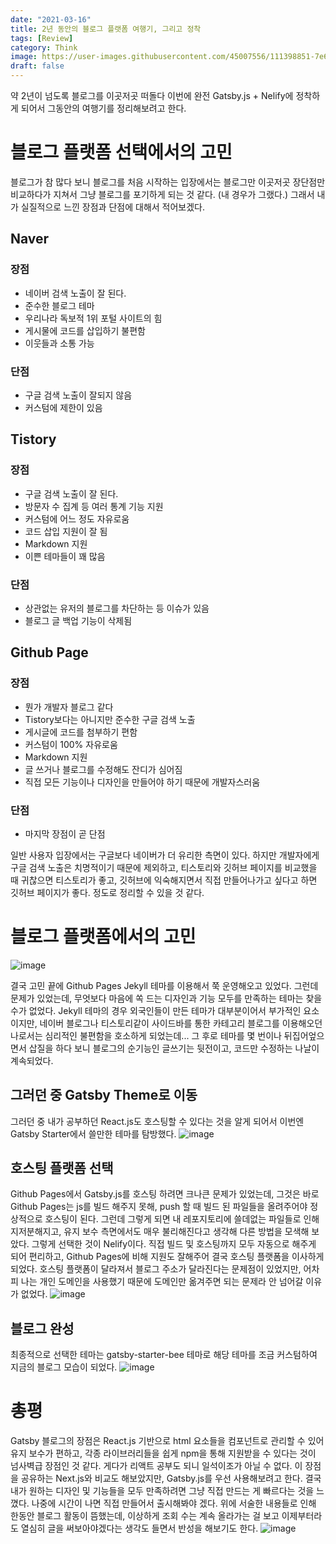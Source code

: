 ```yaml
---
date: "2021-03-16"
title: 2년 동안의 블로그 플랫폼 여행기, 그리고 정착
tags: [Review]
category: Think
image: https://user-images.githubusercontent.com/45007556/111398851-7e64fb00-8707-11eb-9833-ff5df1a92042.png
draft: false
---
```


약 2년이 넘도록 블로그를 이곳저곳 떠돌다 이번에 완전 Gatsby.js + Nelify에 정착하게 되어서 그동안의 여행기를 정리해보려고 한다.

# 블로그 플랫폼 선택에서의 고민

블로그가 참 많다 보니 블로그를 처음 시작하는 입장에서는 블로그만 이곳저곳 장단점만 비교하다가 지쳐서 그냥 블로그를 포기하게 되는 것 같다. (내 경우가 그랬다.) 그래서 내가 실질적으로 느낀 장점과 단점에 대해서 적어보겠다.

## Naver

### 장점

- 네이버 검색 노출이 잘 된다.
- 준수한 블로그 테마
- 우리나라 독보적 1위 포털 사이트의 힘
- 게시물에 코드를 삽입하기 불편함
- 이웃들과 소통 가능

### 단점

- 구글 검색 노출이 잘되지 않음
- 커스텀에 제한이 있음

## Tistory

### 장점

- 구글 검색 노출이 잘 된다.
- 방문자 수 집계 등 여러 통계 기능 지원
- 커스텀에 어느 정도 자유로움
- 코드 삽입 지원이 잘 됨
- Markdown 지원
- 이쁜 테마들이 꽤 많음

### 단점

- 상관없는 유저의 블로그를 차단하는 등 이슈가 있음
- 블로그 글 백업 기능이 삭제됨

## Github Page

### 장점

- 뭔가 개발자 블로그 같다
- Tistory보다는 아니지만 준수한 구글 검색 노출
- 게시글에 코드를 첨부하기 편함
- 커스텀이 100% 자유로움
- Markdown 지원
- 글 쓰거나 블로그를 수정해도 잔디가 심어짐
- 직접 모든 기능이나 디자인을 만들어야 하기 때문에 개발자스러움

### 단점

- 마지막 장점이 곧 단점

일반 사용자 입장에서는 구글보다 네이버가 더 유리한 측면이 있다. 하지만 개발자에게 구글 검색 노출은 치명적이기 때문에 제외하고, 티스토리와 깃허브 페이지를 비교했을 때 귀찮으면 티스토리가 좋고, 깃허브에 익숙해지면서 직접 만들어나가고 싶다고 하면 깃허브 페이지가 좋다. 정도로 정리할 수 있을 것 같다.

# 블로그 플랫폼에서의 고민

![image](https://user-images.githubusercontent.com/45007556/111280159-da377180-867e-11eb-8d1f-0ce2fc90e86a.png)

결국 고민 끝에 Github Pages Jekyll 테마를 이용해서 쭉 운영해오고 있었다. 그런데 문제가 있었는데, 무엇보다 마음에 쏙 드는 디자인과 기능 모두를 만족하는 테마는 찾을 수가 없었다. Jekyll 테마의 경우 외국인들이 만든 테마가 대부분이어서 부가적인 요소이지만, 네이버 블로그나 티스토리같이 사이드바를 통한 카테고리 블로그를 이용해오던 나로서는 심리적인 불편함을 호소하게 되었는데... 그 후로 테마를 몇 번이나 뒤집어엎으면서 삽질을 하다 보니 블로그의 순기능인 글쓰기는 뒷전이고, 코드만 수정하는 나날이 계속되었다.

## 그러던 중 Gatsby Theme로 이동

그러던 중 내가 공부하던 React.js도 호스팅할 수 있다는 것을 알게 되어서 이번엔 Gatsby Starter에서 쓸만한 테마를 탐방했다.
![image](https://user-images.githubusercontent.com/45007556/111281667-8a59aa00-8680-11eb-84ae-c333ac5639ff.png)

## 호스팅 플랫폼 선택

Github Pages에서 Gatsby.js를 호스팅 하려면 크나큰 문제가 있었는데, 그것은 바로 Github Pages는 js를 빌드 해주지 못해, push 할 때 빌드 된 파일들을 올려주어야 정상적으로 호스팅이 된다. 그런데 그렇게 되면 내 레포지토리에 쓸데없는 파일들로 인해 지저분해지고, 유지 보수 측면에서도 매우 불리해진다고 생각해 다른 방법을 모색해 보았다.
그렇게 선택한 것이 Nelify이다. 직접 빌드 및 호스팅까지 모두 자동으로 해주게 되어 편리하고, Github Pages에 비해 지원도 잘해주어 결국 호스팅 플랫폼을 이사하게 되었다. 호스팅 플랫폼이 달라져서 블로그 주소가 달라진다는 문제점이 있었지만, 어차피 나는 개인 도메인을 사용했기 때문에 도메인만 옮겨주면 되는 문제라 안 넘어갈 이유가 없었다.
![image](https://user-images.githubusercontent.com/45007556/111283605-a5c5b480-8682-11eb-955c-fef3ec5a5613.png)

## 블로그 완성

최종적으로 선택한 테마는 gatsby-starter-bee 테마로 해당 테마를 조금 커스텀하여 지금의 블로그 모습이 되었다.
![image](https://user-images.githubusercontent.com/45007556/111282078-ee7c6e00-8680-11eb-8924-8360decdefa2.png)

# 총평

Gatsby 블로그의 장점은 React.js 기반으로 html 요소들을 컴포넌트로 관리할 수 있어 유지 보수가 편하고, 각종 라이브러리들을 쉽게 npm을 통해 지원받을 수 있다는 것이 넘사벽급 장점인 것 같다. 게다가 리액트 공부도 되니 일석이조가 아닐 수 없다. 이 장점을 공유하는 Next.js와 비교도 해보았지만, Gatsby.js를 우선 사용해보려고 한다. 결국 내가 원하는 디자인 및 기능들을 모두 만족하려면 그냥 직접 만드는 게 빠르다는 것을 느꼈다. 나중에 시간이 나면 직접 만들어서 출시해봐야 겠다.
위에 서술한 내용들로 인해 한동안 블로그 활동이 뜸했는데, 이상하게 조회 수는 계속 올라가는 걸 보고 이제부터라도 열심히 글을 써보아야겠다는 생각도 들면서 반성을 해보기도 한다.
![image](https://user-images.githubusercontent.com/45007556/111284646-aad73380-8683-11eb-942f-b153be47e123.png)
